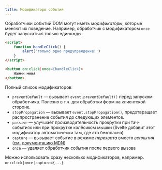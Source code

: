 ```yaml
---
title: Модификаторы событий
---
```


Обработчики событий DOM могут иметь *модификаторы*, которые меняют их поведение. Например, обработчик с модификатором `once` будет запускаться только единожды:

```html
<script>
	function handleClick() {
		alert('только одно предупреждение!')
	}
</script>

<button on:click|once={handleClick}>
	Нажми меня
</button>
```

Полный список модификаторов:

* `preventDefault` — вызывает `event.preventDefault()` перед запуском обработчика. Полезно в т.ч. для обработки форм на клиентской стороне.
* `stopPropagation` — вызывает `event.stopPropagation()`, предотвращает распространение события до следующих элементов.
* `passive` —  улучшает производительность прокрутки при тач-событиях или при прокрутке колёсиком мышки (Svelte добавит этот модификатор автоматически там, где это безопасно)
* `capture` — вызывает событие в режиме *перехвата* вместо *всплытия* ([см. документацию MDN](https://developer.mozilla.org/ru/docs/Learn/JavaScript/Building_blocks/События#Всплытие_и_перехват_событий))
* `once` — удаляет обработчик события после первого вызова

Можно использовать сразу несколько модификаторов, например. `on:click|once|capture={...}`.